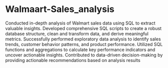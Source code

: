 # Walmaart-Sales_analysis


Conducted in-depth analysis of Walmart sales data using SQL to extract valuable
insights.
Developed comprehensive SQL scripts to create a robust database structure,
clean and transform data, and derive meaningful metrics.
Successfully performed exploratory data analysis to identify sales trends,
customer behavior patterns, and product performance.
Utilized SQL functions and aggregations to calculate key performance indicators
and uncover actionable insights.
Contributed to data-driven decision-making by providing actionable
recommendations based on analysis results
